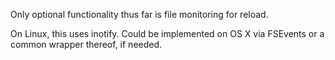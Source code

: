Only optional functionality thus far is file monitoring for reload. 

On Linux, this uses inotify. Could be implemented on OS X via FSEvents or a
common wrapper thereof, if needed.
